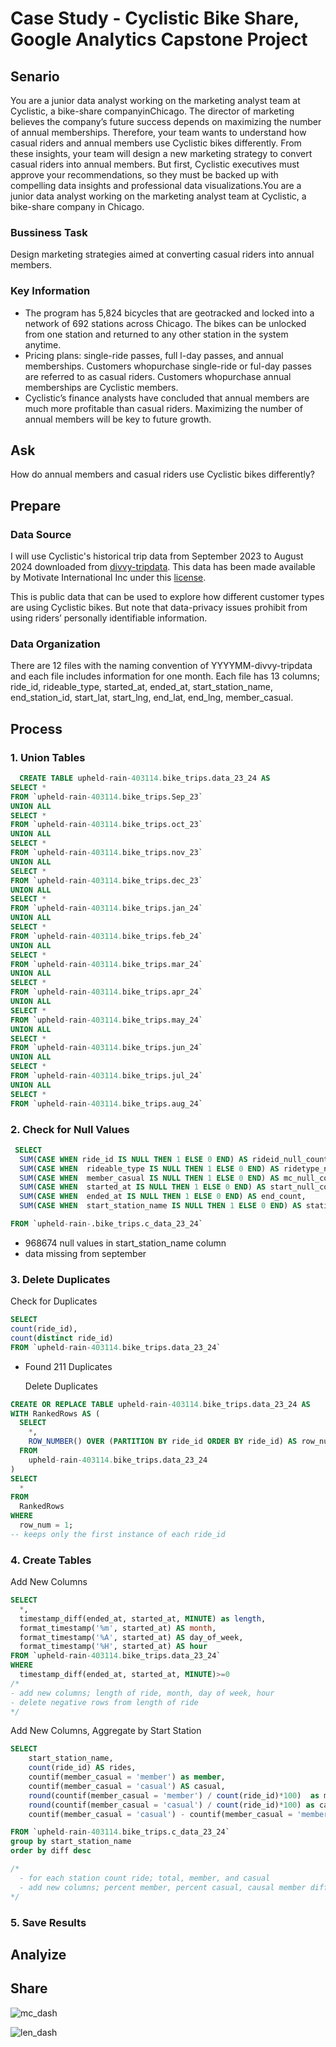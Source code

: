 # Case Study - Cyclistic Bike Share, Google Analytics Capstone Project

## Senario 
  You are a junior data analyst working on the marketing analyst team at Cyclistic, a bike-share companyinChicago. The director of marketing believes the company’s future success depends on maximizing the number of annual memberships. Therefore, your team wants to understand how casual riders and annual members use Cyclistic bikes differently. From these insights, your team will design a new marketing strategy to convert casual riders into annual members. But first, Cyclistic executives must approve your recommendations, so they must be backed up with compelling data insights and professional data visualizations.You are a junior data analyst working on the marketing analyst team at Cyclistic, a bike-share company in Chicago. 

### Bussiness Task 
  Design marketing strategies aimed at converting casual riders into annual members.

### Key Information 
-  The program has 5,824 bicycles that are geotracked and locked into a network of 692 stations across Chicago. The bikes can be unlocked from one station and returned to any other station in the system anytime.
- Pricing plans: single-ride passes, full l-day passes, and annual memberships. Customers whopurchase single-ride or ful-day passes are referred to as casual riders. Customers whopurchase annual memberships are Cyclistic members.
- Cyclistic’s finance analysts have concluded that annual members are much more profitable than casual riders.  Maximizing the number of annual members will be key to future growth.


## Ask 
  How do annual members and casual riders use Cyclistic bikes differently?

## Prepare 

### Data Source

  I will use Cyclistic's historical trip data from September 2023 to August 2024 downloaded from [divvy-tripdata](https://divvy-tripdata.s3.amazonaws.com/index.html). This data has been made available by Motivate International Inc under this [license](https://divvybikes.com/data-license-agreement).

  This is public data that can be used to explore how different customer types are using Cyclistic bikes. But note that data-privacy issues prohibit from using riders’ personally identifiable information.

### Data Organization

  There are 12 files with the naming convention of YYYYMM-divvy-tripdata and each file includes information for one month. Each file has 13 columns; ride_id, rideable_type, started_at, ended_at, start_station_name, end_station_id, start_lat, start_lng, end_lat, end_lng, member_casual. 

## Process

### 1. Union Tables

```sql
  CREATE TABLE upheld-rain-403114.bike_trips.data_23_24 AS 
SELECT *
FROM `upheld-rain-403114.bike_trips.Sep_23` 
UNION ALL
SELECT *
FROM `upheld-rain-403114.bike_trips.oct_23` 
UNION ALL
SELECT *
FROM `upheld-rain-403114.bike_trips.nov_23` 
UNION ALL
SELECT *
FROM `upheld-rain-403114.bike_trips.dec_23` 
UNION ALL
SELECT *
FROM `upheld-rain-403114.bike_trips.jan_24` 
UNION ALL
SELECT *
FROM `upheld-rain-403114.bike_trips.feb_24` 
UNION ALL
SELECT *
FROM `upheld-rain-403114.bike_trips.mar_24` 
UNION ALL
SELECT *
FROM `upheld-rain-403114.bike_trips.apr_24` 
UNION ALL
SELECT *
FROM `upheld-rain-403114.bike_trips.may_24` 
UNION ALL
SELECT *
FROM `upheld-rain-403114.bike_trips.jun_24` 
UNION ALL
SELECT *
FROM `upheld-rain-403114.bike_trips.jul_24` 
UNION ALL
SELECT *
FROM `upheld-rain-403114.bike_trips.aug_24`
```

### 2. Check for Null Values

```sql
 SELECT
  SUM(CASE WHEN ride_id IS NULL THEN 1 ELSE 0 END) AS rideid_null_count,
  SUM(CASE WHEN  rideable_type IS NULL THEN 1 ELSE 0 END) AS ridetype_null_count,
  SUM(CASE WHEN  member_casual IS NULL THEN 1 ELSE 0 END) AS mc_null_count,
  SUM(CASE WHEN  started_at IS NULL THEN 1 ELSE 0 END) AS start_null_count, 
  SUM(CASE WHEN  ended_at IS NULL THEN 1 ELSE 0 END) AS end_count,
  SUM(CASE WHEN  start_station_name IS NULL THEN 1 ELSE 0 END) AS station_null_count

FROM `upheld-rain-.bike_trips.c_data_23_24`
```

  - 968674 null values in start_station_name column
  - data missing from september

### 3. Delete Duplicates
 
  Check for Duplicates 
```sql
SELECT 
count(ride_id),
count(distinct ride_id) 
FROM `upheld-rain-403114.bike_trips.data_23_24`
```
* Found 211 Duplicates 

  Delete Duplicates 
  
```sql
CREATE OR REPLACE TABLE upheld-rain-403114.bike_trips.data_23_24 AS
WITH RankedRows AS (
  SELECT
    *,
    ROW_NUMBER() OVER (PARTITION BY ride_id ORDER BY ride_id) AS row_num
  FROM
    upheld-rain-403114.bike_trips.data_23_24
)
SELECT
  *
FROM
  RankedRows
WHERE
  row_num = 1;
-- keeps only the first instance of each ride_id
```

### 4. Create Tables

  Add New Columns 
```sql
SELECT
  *,
  timestamp_diff(ended_at, started_at, MINUTE) as length,
  format_timestamp('%m', started_at) AS month,
  format_timestamp('%A', started_at) AS day_of_week,
  format_timestamp('%H', started_at) AS hour
FROM `upheld-rain-403114.bike_trips.data_23_24` 
WHERE
  timestamp_diff(ended_at, started_at, MINUTE)>=0
/*
- add new columns; length of ride, month, day of week, hour
- delete negative rows from length of ride
*/
```


  Add New Columns, Aggregate by Start Station 
```sql
SELECT 
    start_station_name,
    count(ride_id) AS rides,
    countif(member_casual = 'member') as member, 
    countif(member_casual = 'casual') AS casual,
    round(countif(member_casual = 'member') / count(ride_id)*100)  as member_percent,
    round(countif(member_casual = 'casual') / count(ride_id)*100) as casual_percent,
    countif(member_casual = 'casual') - countif(member_casual = 'member') as diff

FROM `upheld-rain-403114.bike_trips.c_data_23_24`
group by start_station_name
order by diff desc

/*
  - for each station count ride; total, member, and casual
  - add new columns; percent member, percent casual, causal member difference
*/
```

### 5. Save Results


## Analyize 

## Share 

![mc_dash](https://github.com/user-attachments/assets/0bc6c39f-544e-44ba-89b1-d85ae6d6d910)


![len_dash](https://github.com/user-attachments/assets/374d683b-f410-47e8-a949-996b4ecbd88a)





